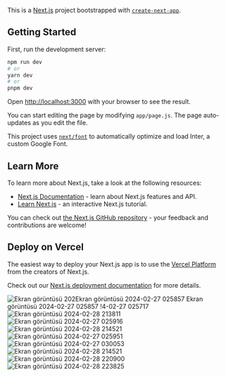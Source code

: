 This is a [Next.js](https://nextjs.org/) project bootstrapped with [`create-next-app`](https://github.com/vercel/next.js/tree/canary/packages/create-next-app).

## Getting Started

First, run the development server:

```bash
npm run dev
# or
yarn dev
# or
pnpm dev
```

Open [http://localhost:3000](http://localhost:3000) with your browser to see the result.

You can start editing the page by modifying `app/page.js`. The page auto-updates as you edit the file.

This project uses [`next/font`](https://nextjs.org/docs/basic-features/font-optimization) to automatically optimize and load Inter, a custom Google Font.

## Learn More

To learn more about Next.js, take a look at the following resources:

- [Next.js Documentation](https://nextjs.org/docs) - learn about Next.js features and API.
- [Learn Next.js](https://nextjs.org/learn) - an interactive Next.js tutorial.

You can check out [the Next.js GitHub repository](https://github.com/vercel/next.js/) - your feedback and contributions are welcome!

## Deploy on Vercel

The easiest way to deploy your Next.js app is to use the [Vercel Platform](https://vercel.com/new?utm_medium=default-template&filter=next.js&utm_source=create-next-app&utm_campaign=create-next-app-readme) from the creators of Next.js.

Check out our [Next.js deployment documentation](https://nextjs.org/docs/deployment) for more details.

![Ekran görüntüsü 202![Ekran görüntüsü 2024-02-27 025857](https://github.com/sefaalanur/V_consult-Next.js-/assets/59339079/e1671ee4-ed3d-4ed3-bb6f-983513ef40f8)
![Ekran görüntüsü 2024-02-27 025857](https://github.com/sefaalanur/V_consult-Next.js-/assets/59339079/5cfc1eb5-b66f-4ea1-b150-db166683b1c3)
!4-02-27 025717](https://github.com/sefaalanur/V_consult-Next.js-/assets/59339079/e8d63095-3a25-49a7-b957-327f68171b17)
![Ekran görüntüsü 2024-02-28 213811](https://github.com/sefaalanur/V_consult-Next.js-/assets/59339079/0de40550-8b3a-49ff-a86a-fed76dce3239)
![Ekran görüntüsü 2024-02-27 025916](https://github.com/sefaalanur/V_consult-Next.js-/assets/59339079/064a26d6-9538-4c9d-a86e-74bd896d8ed7)
![Ekran görüntüsü 2024-02-28 214521](https://github.com/sefaalanur/V_consult-Next.js-/assets/59339079/aeaa7738-0ef9-436b-825b-2f40ff50fe5d)
![Ekran görüntüsü 2024-02-27 025951](https://github.com/sefaalanur/V_consult-Next.js-/assets/59339079/22b1508e-16c9-4b11-b676-8e5eb073eb65)
![Ekran görüntüsü 2024-02-27 030053](https://github.com/sefaalanur/V_consult-Next.js-/assets/59339079/2b6fe09a-7881-4d0e-86c9-6d1491b12647)
![Ekran görüntüsü 2024-02-28 214521](https://github.com/sefaalanur/V_consult-Next.js-/assets/59339079/49)
![Ekran görüntüsü 2024-02-28 220900](https://github.com/sefaalanur/V_consult-Next.js-/assets/59339079/0730ed15-c529-4445-8527-26765b7ef5c851b9fb-43a0-4c92-8c10-dcfdde88a97b)
![Ekran görüntüsü 2024-02-28 223825](https://github.com/sefaalanur/V_consult-Next.js-/assets/59339079/b11ad9f2-f0a7-445c-b910-53b4ac266be0)



